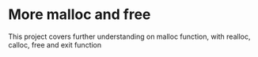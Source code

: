 # More malloc and free
This project covers further understanding on malloc function,
with realloc, calloc, free and exit function
